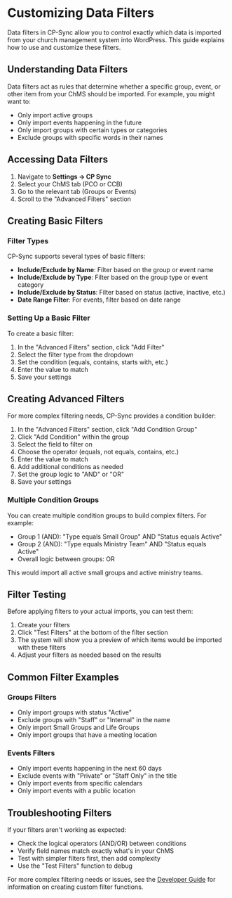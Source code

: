 # Customizing Data Filters

Data filters in CP-Sync allow you to control exactly which data is imported from your church management system into WordPress. This guide explains how to use and customize these filters.

## Understanding Data Filters

Data filters act as rules that determine whether a specific group, event, or other item from your ChMS should be imported. For example, you might want to:

- Only import active groups
- Only import events happening in the future
- Only import groups with certain types or categories
- Exclude groups with specific words in their names

## Accessing Data Filters

1. Navigate to **Settings → CP Sync**
2. Select your ChMS tab (PCO or CCB)
3. Go to the relevant tab (Groups or Events)
4. Scroll to the "Advanced Filters" section

## Creating Basic Filters

### Filter Types

CP-Sync supports several types of basic filters:

- **Include/Exclude by Name**: Filter based on the group or event name
- **Include/Exclude by Type**: Filter based on the group type or event category
- **Include/Exclude by Status**: Filter based on status (active, inactive, etc.)
- **Date Range Filter**: For events, filter based on date range

### Setting Up a Basic Filter

To create a basic filter:

1. In the "Advanced Filters" section, click "Add Filter"
2. Select the filter type from the dropdown
3. Set the condition (equals, contains, starts with, etc.)
4. Enter the value to match
5. Save your settings

## Creating Advanced Filters

For more complex filtering needs, CP-Sync provides a condition builder:

1. In the "Advanced Filters" section, click "Add Condition Group"
2. Click "Add Condition" within the group
3. Select the field to filter on
4. Choose the operator (equals, not equals, contains, etc.)
5. Enter the value to match
6. Add additional conditions as needed
7. Set the group logic to "AND" or "OR"
8. Save your settings

### Multiple Condition Groups

You can create multiple condition groups to build complex filters. For example:

- Group 1 (AND): "Type equals Small Group" AND "Status equals Active"
- Group 2 (AND): "Type equals Ministry Team" AND "Status equals Active"
- Overall logic between groups: OR

This would import all active small groups and active ministry teams.

## Filter Testing

Before applying filters to your actual imports, you can test them:

1. Create your filters
2. Click "Test Filters" at the bottom of the filter section
3. The system will show you a preview of which items would be imported with these filters
4. Adjust your filters as needed based on the results

## Common Filter Examples

### Groups Filters

- Only import groups with status "Active"
- Exclude groups with "Staff" or "Internal" in the name
- Only import Small Groups and Life Groups
- Only import groups that have a meeting location

### Events Filters

- Only import events happening in the next 60 days
- Exclude events with "Private" or "Staff Only" in the title
- Only import events from specific calendars
- Only import events with a public location

## Troubleshooting Filters

If your filters aren't working as expected:

- Check the logical operators (AND/OR) between conditions
- Verify field names match exactly what's in your ChMS
- Test with simpler filters first, then add complexity
- Use the "Test Filters" function to debug

For more complex filtering needs or issues, see the [Developer Guide](developer-guide.md) for information on creating custom filter functions.